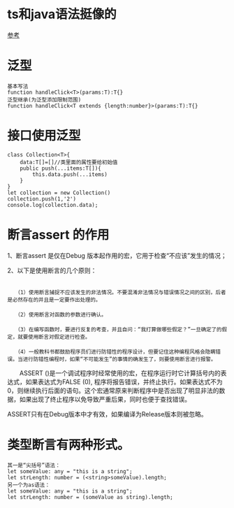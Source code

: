 # ts和java语法挺像的
[参考](https://juejin.cn/post/6870843175146258445)
# 泛型
```
基本写法
function handleClick<T>(params:T):T{}
泛型继承(为泛型添加限制范围)
function handleClick<T extends {length:number}>(params:T):T{}
```
# 接口使用泛型
```
class Collection<T>{
    data:T[]=[]//类里面的属性要给初始值
    public push(...items:T[]){
        this.data.push(...items)
    }
}
let collection = new Collection()
collection.push(1,'2')
console.log(collection.data);
```
# 断言assert 的作用
1、断言assert 是仅在Debug 版本起作用的宏，它用于检查“不应该”发生的情况；

2、以下是使用断言的几个原则： 
```
　　 
　　（1）使用断言捕捉不应该发生的非法情况。不要混淆非法情况与错误情况之间的区别，后者是必然存在的并且是一定要作出处理的。 
　　 
　　（2）使用断言对函数的参数进行确认。 
　　 
　　（3）在编写函数时，要进行反复的考查，并且自问：“我打算做哪些假定？”一旦确定了的假定，就要使用断言对假定进行检查。 
　　 
　　（4）一般教科书都鼓励程序员们进行防错性的程序设计，但要记住这种编程风格会隐瞒错误。当进行防错性编程时，如果“不可能发生”的事情的确发生了，则要使用断言进行报警。 
```
　　ASSERT ()是一个调试程序时经常使用的宏，在程序运行时它计算括号内的表达式，如果表达式为FALSE (0), 程序将报告错误，并终止执行。如果表达式不为0，则继续执行后面的语句。这个宏通常原来判断程序中是否出现了明显非法的数据，如果出现了终止程序以免导致严重后果，同时也便于查找错误。  

ASSERT只有在Debug版本中才有效，如果编译为Release版本则被忽略。

# 类型断言有两种形式。 
```
其一是“尖括号”语法：
let someValue: any = "this is a string";
let strLength: number = (<string>someValue).length;
另一个为as语法：
let someValue: any = "this is a string";
let strLength: number = (someValue as string).length;
```
